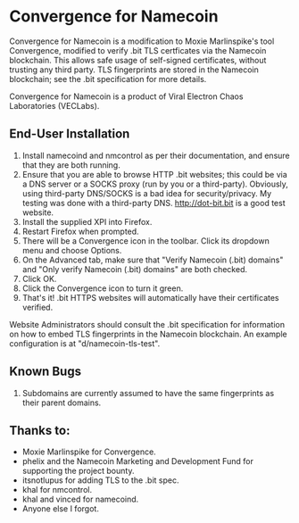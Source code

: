 # Convergence for Namecoin

Convergence for Namecoin is a modification to Moxie Marlinspike's tool Convergence, modified to verify .bit TLS certficates via the Namecoin blockchain.  This allows safe usage of self-signed certificates, without trusting any third party.  TLS fingerprints are stored in the Namecoin blockchain; see the .bit specification for more details.

Convergence for Namecoin is a product of Viral Electron Chaos Laboratories (VECLabs).

## End-User Installation

1. Install namecoind and nmcontrol as per their documentation, and ensure that they are both running.
2. Ensure that you are able to browse HTTP .bit websites; this could be via a DNS server or a SOCKS proxy (run by you or a third-party).  Obviously, using third-party DNS/SOCKS is a bad idea for security/privacy.  My testing was done with a third-party DNS.  http://dot-bit.bit is a good test website.
3. Install the supplied XPI into Firefox.
4. Restart Firefox when prompted.
5. There will be a Convergence icon in the toolbar.  Click its dropdown menu and choose Options.
6. On the Advanced tab, make sure that "Verify Namecoin (.bit) domains" and "Only verify Namecoin (.bit) domains" are both checked.
7. Click OK.
8. Click the Convergence icon to turn it green.
9. That's it!  .bit HTTPS websites will automatically have their certificates verified.

Website Administrators should consult the .bit specification for information on how to embed TLS fingerprints in the Namecoin blockchain.  An example configuration is at "d/namecoin-tls-test".

## Known Bugs

1. Subdomains are currently assumed to have the same fingerprints as their parent domains.

## Thanks to:

* Moxie Marlinspike for Convergence.
* phelix and the Namecoin Marketing and Development Fund for supporting the project bounty.
* itsnotlupus for adding TLS to the .bit spec.
* khal for nmcontrol.
* khal and vinced for namecoind.
* Anyone else I forgot.
